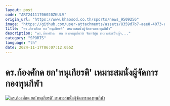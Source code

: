 ```yaml
---
layout: post
code: "ART24111706020ZKULV"
origin_url: "https://www.khaosod.co.th/sports/news_9509256"
image: "https://github.com/user-attachments/assets/8359d7b7-aee8-4073-a9a8-cf7d39c5c5c4"
title: "ดร.ก้องศักด ยก'ทนุเกียรติ' เหมาะสมนั่งผู้จัดการกองทุนกีฬา"
description: "ดร.ก้องศักด  ยก นายทนุเกียรติ จันทร์ชุม เหมาะสมเป็นผู้จ..."
category: "SPORTS"
language: "th"
date: 2024-11-17T06:07:12.055Z
---
```


# ดร.ก้องศักด ยก'ทนุเกียรติ' เหมาะสมนั่งผู้จัดการกองทุนกีฬา

[![ดร.ก้องศักด ยก'ทนุเกียรติ' เหมาะสมนั่งผู้จัดการกองทุนกีฬา](https://www.khaosod.co.th/wpapp/uploads/2024/11/bgq.jpg "ดร.ก้องศักด ยก'ทนุเกียรติ' เหมาะสมนั่งผู้จัดการกองทุนกีฬา")](https://www.khaosod.co.th/wpapp/uploads/2024/11/bgq.jpg)